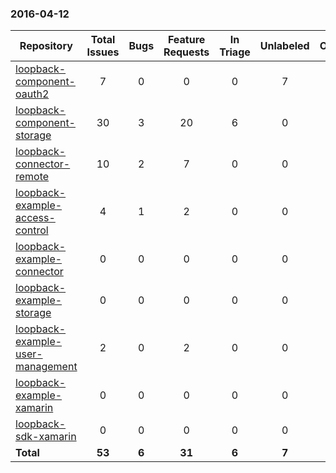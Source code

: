 ### 2016-04-12

Repository|Total Issues|Bugs|Feature Requests|In Triage|Unlabeled|Other
---|:-:|:-:|:-:|:-:|:-:|:-:
[loopback-component-oauth2](https://github.com/strongloop/loopback-component-oauth2)|7|0|0|0|7|0
[loopback-component-storage](https://github.com/strongloop/loopback-component-storage)|30|3|20|6|0|1
[loopback-connector-remote](https://github.com/strongloop/loopback-connector-remote)|10|2|7|0|0|1
[loopback-example-access-control](https://github.com/strongloop/loopback-example-access-control)|4|1|2|0|0|1
[loopback-example-connector](https://github.com/strongloop/loopback-example-connector)|0|0|0|0|0|0
[loopback-example-storage](https://github.com/strongloop/loopback-example-storage)|0|0|0|0|0|0
[loopback-example-user-management](https://github.com/strongloop/loopback-example-user-management)|2|0|2|0|0|0
[loopback-example-xamarin](https://github.com/strongloop/loopback-example-xamarin)|0|0|0|0|0|0
[loopback-sdk-xamarin](https://github.com/strongloop/loopback-sdk-xamarin)|0|0|0|0|0|0
**Total**|**53**|**6**|**31**|**6**|**7**|**3**